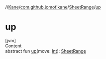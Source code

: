 //[Kane](../../index.md)/[com.github.jomof.kane](../index.md)/[SheetRange](index.md)/[up](up.md)



# up  
[jvm]  
Content  
abstract fun [up](up.md)(move: [Int](https://kotlinlang.org/api/latest/jvm/stdlib/kotlin/-int/index.html)): [SheetRange](index.md)  



